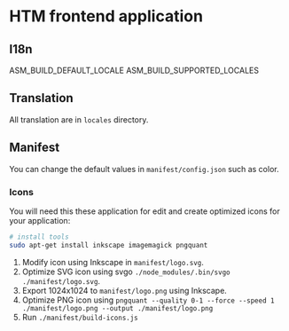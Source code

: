 # HTM frontend application

## I18n

ASM_BUILD_DEFAULT_LOCALE
ASM_BUILD_SUPPORTED_LOCALES

## Translation

All translation are in `locales` directory.

## Manifest

You can change the default values in `manifest/config.json` such as color.

### Icons

You will need this these application for edit and create optimized icons for your application:

```bash
# install tools
sudo apt-get install inkscape imagemagick pngquant
```

1. Modify icon using Inkscape in `manifest/logo.svg`.
2. Optimize SVG icon using svgo `./node_modules/.bin/svgo ./manifest/logo.svg`.
3. Export 1024x1024 to `manifest/logo.png` using Inkscape.
4. Optimize PNG icon using `pngquant --quality 0-1 --force --speed 1 ./manifest/logo.png --output ./manifest/logo.png`
5. Run `./manifest/build-icons.js`
